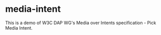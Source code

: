 media-intent
============

This is a demo of W3C DAP WG's Media over Intents specification - Pick Media Intent.